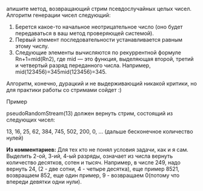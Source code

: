 апишите метод, возвращающий стрим псевдослучайных целых чисел. Алгоритм генерации чисел следующий:

1. Берется какое-то начальное неотрицательное число (оно будет передаваться в ваш метод проверяющей системой).
2. Первый элемент последовательности устанавливается равным этому числу.
3. Следующие элементы вычисляются по рекуррентной формуле Rn+1=mid(Rn2), где mid — это функция, выделяющая второй, третий и четвертый разряд переданного числа. Например, mid(123456)=345mid(123456)=345.

Алгоритм, конечно, дурацкий и не выдерживающий никакой критики, но для практики работы со стримами сойдет :)

Пример

pseudoRandomStream(13) должен вернуть стрим, состоящий из следующих чисел:

13, 16, 25, 62, 384, 745, 502, 200, 0, ... (дальше бесконечное количество нулей)

**Из комментариев:**
Для тех кто не понял условия задачи, как и я сам. Выделить 2-ой, 3-ий, 4-ый разряды, означает из числа вернуть количество десятков, сотен и тысяч. Например, в числе 249, надо вернуть 24, (2 - две сотни, 4 - четыре десятка), еще пример 8521, возвращаем 852, еще один пример, 9 - возвращаем 0(потому что впереди девятки одни нули). 